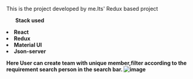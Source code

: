 This is the project developed by me.Its' Redux based project<br>
<ul><b>Stack used<b></ul>
  <li>React</li>
  <li>Redux</li>
  <li>Material UI</li>
  <li>Json-server</li>
  
   
  Here User can create team with unique member,filter according to the requirement search person in the search bar.
  ![image](https://user-images.githubusercontent.com/103576912/191364575-a027ce29-9b4f-403b-b989-1e60e0ea8a21.png)

